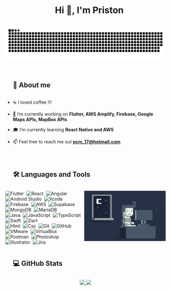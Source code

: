 <!-- Hi there-->
<div id="user-content-toc">
  <ul align="center">
    <summary><h1 style="display: inline-block">Hi 👋, I'm Priston</h1></summary>
  </ul>
</div>



<!--- Snake -->
<div align="center">
  <img  src="https://raw.githubusercontent.com/1999AZZAR/1999AZZAR/43b83cd078271a9cfb8b7eae5b7fa6533a51bd27/resources/img/grid-snake.svg"/>
</div>


<br>


<!-- About me -->
<div id="user-content-toc">
  <ul align="left">
    <summary><h2 style="display: inline-block">👀 About me</h2></summary>
  </ul>
</div>



<!--Intro start-->
- ☕ I loved coffee !!!

- 💼 I’m currently working on **Flutter, AWS Amplify, Firebase, Google Maps APIs, MapBox APIs**

- 🎓 I’m currently learning **React Native and AWS**

- 📫 Feel free to reach me out **pcrc_17@hotmail.com**




<br>



<!-- Skills -->
<div id="user-content-toc">
  <ul align="left">
    <summary><h2 style="display: inline-block">🛠 Languages and Tools</h2></summary>
  </ul>
</div>



<!-- Skills Img -->
<img align="right" style="width:16rem; height:auto" src="https://raw.githubusercontent.com/AVS1508/AVS1508/master/assets/Night-Coding.gif"/>



<!-- Skills start-->
![Flutter](https://img.shields.io/badge/-Flutter-05122A?style=flat&logo=flutter&logoColor=blue)&nbsp;
![React](https://img.shields.io/badge/-React-05122A?style=flat&logo=react)&nbsp;
![Angular](https://img.shields.io/badge/-Angular-05122A?style=flat&logo=angular&logoColor=red)&nbsp;
![Android Studio](https://img.shields.io/badge/-AndroidStudio-05122A?style=flat&logo=androidstudio)&nbsp;
![Xcode](https://img.shields.io/badge/-Xcode-05122A?style=flat&logo=xcode)\
![Firebase](https://img.shields.io/badge/-Firebase-05122A?style=flat&logo=firebase)&nbsp;
![AWS](https://img.shields.io/badge/-AWS-05122A?style=flat&logo=amazonaws)&nbsp;
![Supabase](https://img.shields.io/badge/-Supabase-05122A?style=flat&logo=supabase)&nbsp;
![MongoDB](https://img.shields.io/badge/-MongoDB-05122A?style=flat&logo=mongodb)&nbsp;
![MariaDB](https://img.shields.io/badge/-MariaDB-05122A?style=flat&logo=mariadb)\
![Java](https://img.shields.io/badge/-Java-05122A?style=flat&logo=java)&nbsp;
![JavaScript](https://img.shields.io/badge/-JavaScript-05122A?style=flat&logo=javascript)&nbsp;
![TypeScript](https://img.shields.io/badge/-TypeScript-05122A?style=flat&logo=typescript)&nbsp;
![Swift](https://img.shields.io/badge/-Swift-05122A?style=flat&logo=swift)&nbsp;
![Dart](https://img.shields.io/badge/-Dart-05122A?style=flat&logo=dart&logoColor=blue)\
![Html](https://img.shields.io/badge/-HTML-05122A?style=flat&logo=html5)&nbsp;
![Css](https://img.shields.io/badge/-CSS-05122A?style=flat&logo=css3)&nbsp;
![Git](https://img.shields.io/badge/-Git-05122A?style=flat&logo=git)&nbsp;
![GitHub](https://img.shields.io/badge/-GitHub-05122A?style=flat&logo=github)&nbsp;
![VMware](https://img.shields.io/badge/-VMware-05122A?style=flat&logo=VMware)&nbsp;
![VirtualBox](https://img.shields.io/badge/-VirtualBox-05122A?style=flat&logo=virtualbox)\
![Postman](https://img.shields.io/badge/-Postman-05122A?style=flat&logo=postman)&nbsp;
![Photoshop](https://img.shields.io/badge/-Photoshop-05122A?style=flat&logo=Adobe%20Photoshop)&nbsp;
![Illustrator](https://img.shields.io/badge/-Illustrator-05122A?style=flat&logo=adobe%20illustrator)&nbsp;
![Jira](https://img.shields.io/badge/-Jira-05122A?style=flat&logo=jira&logoColor=blue)&nbsp;



<!-- GitHub Profile Stats -->
<div id="user-content-toc">
  <ul align="left">
    <summary><h2 style="display: inline-block">💻 GitHub Stats</h2></summary>
  </ul>
</div>


  
</div>

<!-- GitHub graphics -->
<p align="center">
  <a href="https://github.com/pristoncarheis">
    <img height="180em" src="https://github-readme-stats-git-masterrstaa-rickstaa.vercel.app/api?username=pristoncarheis&theme=tokyonight"/>
    <img height="180em" src="https://github-readme-streak-stats.herokuapp.com/?user=pristoncarheis&theme=tokyonight"/>
  </a>
</p>

